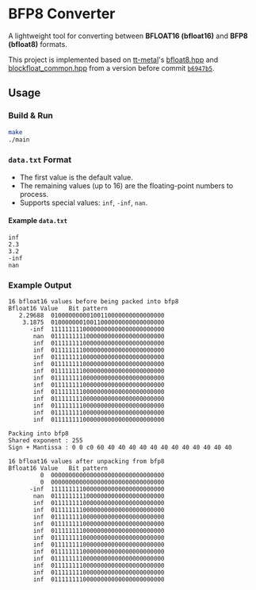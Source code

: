 # BFP8 Converter

A lightweight tool for converting between **BFLOAT16 (bfloat16)** and **BFP8 (bfloat8)** formats.

This project is implemented based on [tt-metal](https://github.com/tenstorrent/tt-metal)'s [bfloat8.hpp](https://github.com/tenstorrent/tt-metal/blob/main/tt_metal/api/tt-metalium/bfloat8.hpp) and [blockfloat_common.hpp](https://github.com/tenstorrent/tt-metal/blob/main/tt_metal/api/tt-metalium/blockfloat_common.hpp) from a version before commit [`b6947b5`](https://github.com/tenstorrent/tt-metal/commit/b6947b510fee08e965545848590f97044a02d815#diff-34586446481f78d399b595901ec11c6120eebcff5359f9500094967701207338).

## Usage

### Build & Run
```bash
make
./main
```

### `data.txt` Format
- The first value is the default value.
- The remaining values (up to 16) are the floating-point numbers to process.
- Supports special values: `inf`, `-inf`, `nan`.

#### Example `data.txt`
```
inf
2.3
3.2
-inf
nan
```

### Example Output
```
16 bfloat16 values before being packed into bfp8
Bfloat16 Value	 Bit pattern
   2.29688	01000000000100110000000000000000
    3.1875	01000000010011000000000000000000
      -inf	11111111100000000000000000000000
       nan	01111111110000000000000000000000
       inf	01111111100000000000000000000000
       inf	01111111100000000000000000000000
       inf	01111111100000000000000000000000
       inf	01111111100000000000000000000000
       inf	01111111100000000000000000000000
       inf	01111111100000000000000000000000
       inf	01111111100000000000000000000000
       inf	01111111100000000000000000000000
       inf	01111111100000000000000000000000
       inf	01111111100000000000000000000000
       inf	01111111100000000000000000000000
       inf	01111111100000000000000000000000

Packing into bfp8
Shared exponent : 255
Sign + Mantissa : 0 0 c0 60 40 40 40 40 40 40 40 40 40 40 40 40

16 bfloat16 values after unpacking from bfp8
Bfloat16 Value	 Bit pattern
         0	00000000000000000000000000000000
         0	00000000000000000000000000000000
      -inf	11111111100000000000000000000000
       nan	01111111110000000000000000000000
       inf	01111111100000000000000000000000
       inf	01111111100000000000000000000000
       inf	01111111100000000000000000000000
       inf	01111111100000000000000000000000
       inf	01111111100000000000000000000000
       inf	01111111100000000000000000000000
       inf	01111111100000000000000000000000
       inf	01111111100000000000000000000000
       inf	01111111100000000000000000000000
       inf	01111111100000000000000000000000
       inf	01111111100000000000000000000000
       inf	01111111100000000000000000000000
```
